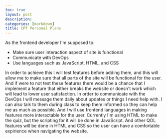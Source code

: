 ```yaml
---
toc: true
layout: post
description:
categories: [markdown]
title: CPT Personal Plans
---
```


As the frontend developer I'm supposed to:
- Make sure user interaction aspect of site is functional
- Communicate with DevOps
- Use languages such as JavaScript, HTML, and CSS

In order to achieve this I will test features before adding them, and this will allow me to make sure that all parts of the site will be functional for the user. And if were to not test these features there would be a chance that I implement a feature that either breaks the website or doesn't work which will lead to lower user satisfaction. In order to communicate with the DevOps I will message them daily about updates or things I need help with. I can also talk to them during class to keep them informed so they can help me as much as possible. And I will use frontend languages in making features more interactable for the user. Currently I'm using HTML to make the quiz, but the scripting for it will be done in JavaScript. And other QOL features will be done in HTML and CSS so the user can have a comfortable expirience when navigating the website.
